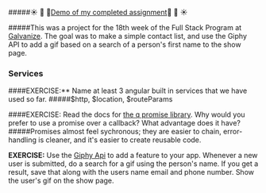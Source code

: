 #####:sunny: :palm_tree: :evergreen_tree:[Demo of my completed assignment](http://lorienmcs.github.io/angular_2_7/contact_app/#/):evergreen_tree: :palm_tree: :sunny:

#####This was a project for the 18th week of the Full Stack Program at [Galvanize](http://www.galvanize.com/courses/full-stack/). The goal was to make a simple contact list, and use the Giphy API to add a gif based on a search of a person's first name to the show page.


### Services

####EXERCISE:** Name at least 3 angular built in services that we have used so far.
#####$http, $location, $routeParams

####EXERCISE: Read the docs for [the q promise library](https://github.com/kriskowal/q).  Why would you prefer to use a promise over a callback?  What advantage does it have?
#####Promises almost feel sychronous; they are easier to chain, error-handling is cleaner, and it's easier to create reusable code.


**EXERCISE:** Use the [Giphy Api](https://github.com/Giphy/GiphyAPI) to add a feature to your app.  Whenever a new user is submitted, do a search for a gif using the person's name.  If you get a result, save that along with the users name email and phone number.  Show the user's gif on the show page.
